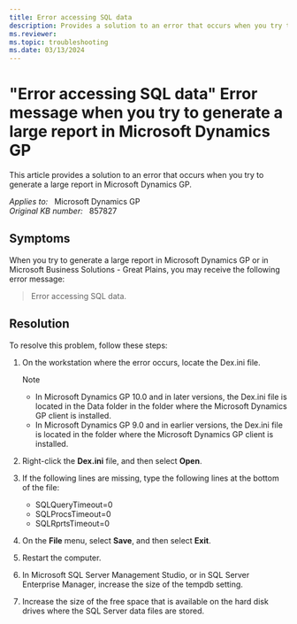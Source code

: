 ```yaml
---
title: Error accessing SQL data
description: Provides a solution to an error that occurs when you try to generate a large report in Microsoft Dynamics GP.
ms.reviewer:
ms.topic: troubleshooting
ms.date: 03/13/2024
---
```

# "Error accessing SQL data" Error message when you try to generate a large report in Microsoft Dynamics GP

This article provides a solution to an error that occurs when you try to generate a large report in Microsoft Dynamics GP.

_Applies to:_ &nbsp; Microsoft Dynamics GP  
_Original KB number:_ &nbsp; 857827

## Symptoms

When you try to generate a large report in Microsoft Dynamics GP or in Microsoft Business Solutions - Great Plains, you may receive the following error message:
> Error accessing SQL data.

## Resolution

To resolve this problem, follow these steps:

1. On the workstation where the error occurs, locate the Dex.ini file.

    > [!NOTE]
    >
    > - In Microsoft Dynamics GP 10.0 and in later versions, the Dex.ini file is located in the Data folder in the folder where the Microsoft Dynamics GP client is installed.
    > - In Microsoft Dynamics GP 9.0 and in earlier versions, the Dex.ini file is located in the folder where the Microsoft Dynamics GP client is installed.

2. Right-click the **Dex.ini** file, and then select **Open**.
3. If the following lines are missing, type the following lines at the bottom of the file:

    - SQLQueryTimeout=0
    - SQLProcsTimeout=0
    - SQLRprtsTimeout=0
4. On the **File** menu, select **Save**, and then select **Exit**.
5. Restart the computer.

6. In Microsoft SQL Server Management Studio, or in SQL Server Enterprise Manager, increase the size of the tempdb setting.

7. Increase the size of the free space that is available on the hard disk drives where the SQL Server data files are stored.
